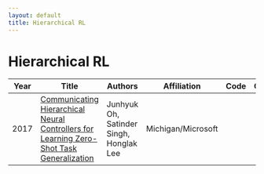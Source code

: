 ```yaml
---
layout: default
title: Hierarchical RL
---
```


# Hierarchical RL

| Year | Title | Authors | Affiliation | Code | Other |
| --- | --- | --- | --- | --- | --- |
| 2017 | [Communicating Hierarchical Neural Controllers for Learning Zero-Shot Task Generalization](papers/communicating_hierarchical_neural_controllers.pdf, "The ability to generalize from past experience to solve previously unseen tasks is a key research challenge in reinforcement learning (RL). In this paper, we consider RL tasks defined as a sequence of high-level instructions described by natural language and study two types of generalization: to unseen and longer sequences of previously seen instructions, and to sequences where the instructions themselves were previously not seen. We present a novel hierarchical deep RL architecture that consists of two interacting neural controllers: a meta controller that reads instructions and repeatedly communicates subtasks to a subtask controller that in turn learns to perform such subtasks. To generalize better to unseen instructions, we propose a regularizer that encourages to learn subtask embeddings that capture correspondences between similar subtasks. We also propose a new differentiable neural network architecture in the meta controller that learns temporal abstractions which makes learning more stable under delayed reward. Our architecture is evaluated on a stochastic 2D grid world and a 3D visual environment where the agent should execute a list of instructions. We demonstrate that the proposed architecture is able to generalize well over unseen instructions as well as longer lists of instructions.") | Junhyuk Oh, Satinder Singh, Honglak Lee | Michigan/Microsoft | | |